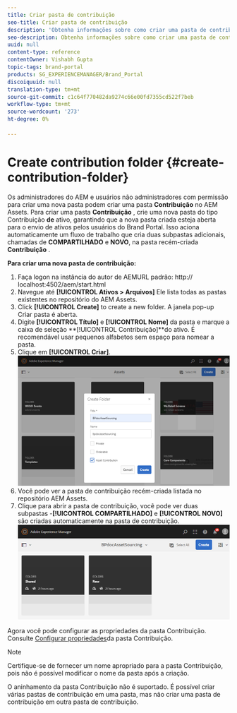 ```yaml
---
title: Criar pasta de contribuição
seo-title: Criar pasta de contribuição
description: 'Obtenha informações sobre como criar uma pasta de contribuição no AEM Assets. '
seo-description: Obtenha informações sobre como criar uma pasta de contribuição no AEM Assets.
uuid: null
content-type: reference
contentOwner: Vishabh Gupta
topic-tags: brand-portal
products: SG_EXPERIENCEMANAGER/Brand_Portal
discoiquuid: null
translation-type: tm+mt
source-git-commit: c1c64f770482da9274c66e00fd7355cd522f7beb
workflow-type: tm+mt
source-wordcount: '273'
ht-degree: 0%

---
```



# Create contribution folder {#create-contribution-folder}

Os administradores do AEM e usuários não administradores com permissão para criar uma nova pasta podem criar uma pasta **Contribuição** no AEM Assets.
Para criar uma pasta **Contribuição** , crie uma nova pasta do tipo Contribuição **de** ativo, garantindo que a nova pasta criada esteja aberta para o envio de ativos pelos usuários do Brand Portal.  Isso aciona automaticamente um fluxo de trabalho que cria duas subpastas adicionais, chamadas de **COMPARTILHADO** e **NOVO**, na pasta recém-criada **Contribuição** .

**Para criar uma nova pasta de contribuição:**
1. Faça logon na instância do autor de AEMURL padrão: http:// localhost:4502/aem/start.html
1. Navegue até **[!UICONTROL Ativos > Arquivos]** Ele lista todas as pastas existentes no repositório do AEM Assets.
1. Click **[!UICONTROL Create]** to create a new folder. A janela pop-up Criar pasta é aberta.
1. Digite **[!UICONTROL Título]** e **[!UICONTROL Nome]** da pasta e marque a caixa de seleção **[!UICONTROL Contribuição]**do ativo.
É recomendável usar pequenos alfabetos sem espaço para nomear a pasta.
1. Clique em **[!UICONTROL Criar]**.
   ![](assets/create-contribution-folder.png)
1. Você pode ver a pasta de contribuição recém-criada listada no repositório AEM Assets.
1. Clique para abrir a pasta de contribuição, você pode ver duas subpastas -**[!UICONTROL COMPARTILHADO]** e **[!UICONTROL NOVO]** são criadas automaticamente na pasta de contribuição.\
   ![](assets/contribution-folder.png)

Agora você pode configurar as propriedades da pasta Contribuição. Consulte [Configurar propriedades](brand-portal-configure-contribution-folder-properties.md)da pasta Contribuição.

>[!NOTE]
>
>Certifique-se de fornecer um nome apropriado para a pasta Contribuição, pois não é possível modificar o nome da pasta após a criação.
>
>O aninhamento da pasta Contribuição não é suportado. É possível criar várias pastas de contribuição em uma pasta, mas não criar uma pasta de contribuição em outra pasta de contribuição.

